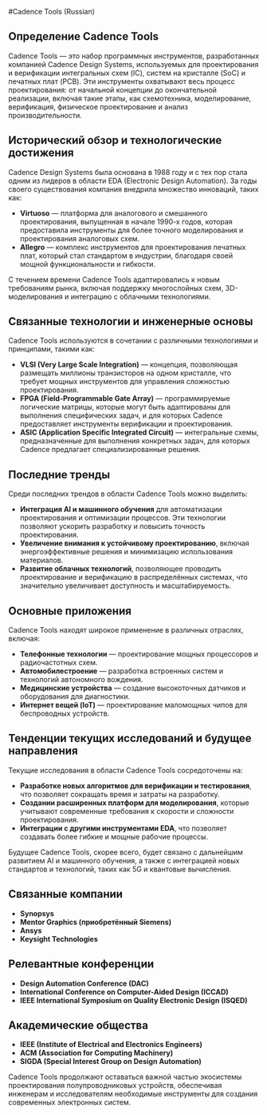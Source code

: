 #Cadence Tools (Russian)

## Определение Cadence Tools

Cadence Tools — это набор программных инструментов, разработанных компанией Cadence Design Systems, используемых для проектирования и верификации интегральных схем (IC), систем на кристалле (SoC) и печатных плат (PCB). Эти инструменты охватывают весь процесс проектирования: от начальной концепции до окончательной реализации, включая такие этапы, как схемотехника, моделирование, верификация, физическое проектирование и анализ производительности.

## Исторический обзор и технологические достижения

Cadence Design Systems была основана в 1988 году и с тех пор стала одним из лидеров в области EDA (Electronic Design Automation). За годы своего существования компания внедрила множество инноваций, таких как:

- **Virtuoso** — платформа для аналогового и смешанного проектирования, выпущенная в начале 1990-х годов, которая предоставила инструменты для более точного моделирования и проектирования аналоговых схем.
- **Allegro** — комплекс инструментов для проектирования печатных плат, который стал стандартом в индустрии, благодаря своей мощной функциональности и гибкости.

С течением времени Cadence Tools адаптировались к новым требованиям рынка, включая поддержку многослойных схем, 3D-моделирования и интеграцию с облачными технологиями.

## Связанные технологии и инженерные основы

Cadence Tools используются в сочетании с различными технологиями и принципами, такими как:

- **VLSI (Very Large Scale Integration)** — концепция, позволяющая размещать миллионы транзисторов на одном кристалле, что требует мощных инструментов для управления сложностью проектирования.
- **FPGA (Field-Programmable Gate Array)** — программируемые логические матрицы, которые могут быть адаптированы для выполнения специфических задач, и для которых Cadence предоставляет инструменты верификации и проектирования.
- **ASIC (Application Specific Integrated Circuit)** — интегральные схемы, предназначенные для выполнения конкретных задач, для которых Cadence предлагает специализированные решения.

## Последние тренды

Среди последних трендов в области Cadence Tools можно выделить:

- **Интеграция AI и машинного обучения** для автоматизации проектирования и оптимизации процессов. Эти технологии позволяют ускорить разработку и повысить точность проектирования.
- **Увеличение внимания к устойчивому проектированию**, включая энергоэффективные решения и минимизацию использования материалов.
- **Развитие облачных технологий**, позволяющее проводить проектирование и верификацию в распределённых системах, что значительно увеличивает доступность и масштабируемость.

## Основные приложения

Cadence Tools находят широкое применение в различных отраслях, включая:

- **Телефонные технологии** — проектирование мощных процессоров и радиочастотных схем.
- **Автомобилестроение** — разработка встроенных систем и технологий автономного вождения.
- **Медицинские устройства** — создание высокоточных датчиков и оборудования для диагностики.
- **Интернет вещей (IoT)** — проектирование маломощных чипов для беспроводных устройств.

## Тенденции текущих исследований и будущее направления

Текущие исследования в области Cadence Tools сосредоточены на:

- **Разработке новых алгоритмов для верификации и тестирования**, что позволяет сокращать время и затраты на разработку.
- **Создании расширенных платформ для моделирования**, которые учитывают современные требования к скорости и сложности проектирования.
- **Интеграции с другими инструментами EDA**, что позволяет создавать более гибкие и мощные рабочие процессы.

Будущее Cadence Tools, скорее всего, будет связано с дальнейшим развитием AI и машинного обучения, а также с интеграцией новых стандартов и технологий, таких как 5G и квантовые вычисления.

## Связанные компании

- **Synopsys**
- **Mentor Graphics (приобретённый Siemens)**
- **Ansys**
- **Keysight Technologies**

## Релевантные конференции

- **Design Automation Conference (DAC)**
- **International Conference on Computer-Aided Design (ICCAD)**
- **IEEE International Symposium on Quality Electronic Design (ISQED)**

## Академические общества

- **IEEE (Institute of Electrical and Electronics Engineers)**
- **ACM (Association for Computing Machinery)**
- **SIGDA (Special Interest Group on Design Automation)**

Cadence Tools продолжают оставаться важной частью экосистемы проектирования полупроводниковых устройств, обеспечивая инженерам и исследователям необходимые инструменты для создания современных электронных систем.